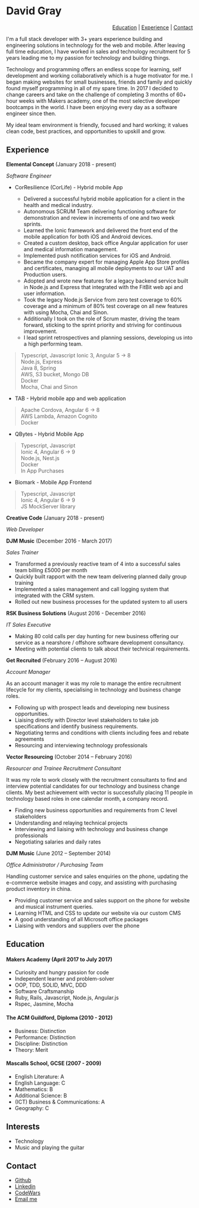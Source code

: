 <h1>David Gray</h1><p align="right"><a href="#education">Education</a> | <a href="#experience">Experience</a> | <a href="#contact">Contact</a></p>

I'm a full stack developer with 3+ years experience building and engineering solutions in technology for the web and mobile.
After leaving full time education, I have worked in sales and technology recruitment for 5 years leading me to my passion for technology and building things. 

Technology and programming offers an endless scope for learning, self development and working collaboratively which is a huge motivator for me.
I began making websites for small businesses, friends and family and quickly found myself programming in all of my spare time.
In 2017 I decided to change careers and take on the challenge of completing 3 months of 60+ hour weeks with Makers academy, one of the most selective developer bootcamps in the world. I have been enjoying every day as a software engineer since then.   

My ideal team environment is friendly, focused and hard working; it values clean code, best practices, and opportunities to upskill and grow.


## <a name="#experience">Experience</a>

**Elemental Concept** (January 2018 - present)

*Software Engineer*

* CorResilience (CorLife) - Hybrid mobile App

    * Delivered a successful hybrid mobile application for a client in the health and medical industry.
    * Autonomous SCRUM Team delivering functioning software for demonstration and review in increments of one and two week sprints.
    * Learned the Ionic framework and delivered the front end of the mobile application for both iOS and Android devices.
    * Created a custom desktop, back office Angular application for user and medical information management.
    * Implemented push notification services for iOS and Android.
    * Became the company expert for managing Apple App Store profiles and certificates, managing all mobile deployments to our UAT and Production users.
    * Adopted and wrote new features for a legacy backend service built in Node.js and Express that integrated with the FitBit web api and user information.
    * Took the legacy Node.js Service from zero test coverage to 60% coverage and a minimum of 80% test coverage on all new features with using Mocha, Chai and Sinon.
    * Additionally I took on the role of Scrum master, driving the team forward, sticking to the sprint priority and striving for continuous improvement.
    * I lead sprint retrospectives and planning sessions, developing us into a high performing team.
    
> Typescript, Javascript
> Ionic 3, Angular 5 -> 8    
> Node.js, Express    
> Java 8, Spring    
> AWS, S3 bucket, Mongo DB  
> Docker    
> Mocha, Chai and Sinon

* TAB - Hybrid mobile app and web application
> Apache Cordova, Angular 6 -> 8    
> AWS Lambda, Amazon Cognito    
> Docker    

* QBytes - Hybrid Mobile App
> Typescript, Javascript    
> Ionic 4, Angular 6 -> 9    
> Node.js, Nest.js    
> Docker    
> In App Purchases  

* Biomark - Mobile App Frontend
> Typescript, Javascript    
> Ionic 4, Angular 6 -> 9    
> JS MockServer library

**Creative Code** (January 2018 - present)

*Web Developer*

**DJM Music** (December 2016 - March 2017)

*Sales Trainer*  

- Transformed a previously reactive team of 4 into a successful sales team billing £5000 per month
- Quickly built rapport with the new team delivering planned daily group training
- Implemented a sales management and call logging system that integrated with the CRM system.
- Rolled out new business processes for the updated system to all users


**RSK Business Solutions** (August 2016 - December 2016)

*IT Sales Executive*
- Making 80 cold calls per day hunting for new business offering our service as a nearshore / offshore software development consultancy.
- Meeting with potential clients to talk about their technical requirements.


**Get Recruited** (February 2016 – August 2016)

*Account Manager*

As an account manager it was my role to manage the entire recruitment lifecycle for my clients, specialising in technology and business change roles.

- Following up with prospect leads and developing new business opportunities.
- Liaising directly with Director level stakeholders to take job specifications and identify  business requirements.
- Negotiating terms and conditions with clients including fees and rebate agreements
- Resourcing and interviewing technology professionals


**Vector Resourcing** (October 2014 – February 2016)

*Resourcer and Trainee Recruitment Consultant*

It was my role to work closely with the recruitment consultants to find and interview potential candidates for our technology and business change clients.
My best achievement with vector is successfully placing 11 people in technology based roles in one calendar month, a company record.

- Finding new business opportunities and requirements from C level stakeholders
- Understanding and relaying technical projects
- Interviewing and liaising with technology and business change professionals
- Negotiating salaries and daily rates


**DJM Music** (June 2012 – September 2014)

*Office Administrator / Purchasing Team*

Handling customer service and sales enquiries on the phone, updating the e-commerce website images and copy, and assisting with purchasing product inventory in china.

- Providing customer service and sales support on the phone for website and musical instrument queries.
- Learning HTML and CSS to update our website via our custom CMS
- A good understanding of all Microsoft office packages
- Liaising with vendors and suppliers over the phone


<!--
## Skills

#### This Skill

Descriptive paragraph of how capable you are at this skill and, if relevant, how it has developed.

- Experience
- Achievements
- Evidence

#### Another Skill

Descriptive paragraph of how capable you are at this skill and, if relevant, how it has developed.

- I achieved A during my work at B (job, or otherwise)
- I contributed to the growth of X while doing Y (job, or otherwise)
- I built this, made this, broke this, fixed this, etc.
- A link to some on-line evidence (blogs, videos, articles, etc.)
-->

## <a name="#education">Education</a>

#### Makers Academy (April 2017 to July 2017)

- Curiosity and hungry passion for code
- Independent learner and problem-solver
- OOP, TDD, SOLID, MVC, DDD
- Software Craftsmanship
- Ruby, Rails, Javascript, Node.js, Angular.js
- Rspec, Jasmine, Mocha

#### The ACM Guildford, Diploma (2010 - 2012)

- Business:                           Distinction
- Performance:                        Distinction
- Discipline:                         Distinction
- Theory:                             Merit

#### Mascalls School, GCSE (2007 - 2009)

- English Literature:				            A
- English Language:				              C
- Mathematics: 					                B
- Additional Science:				            B
- (ICT) Business & Communications:			A
- Geography:					                  C

## Interests

- Technology
- Music and playing the guitar

## <a name="#contact">Contact</a>

- <a href="https://github.com/DSeanGray">Github</a>
- <a href="https://www.linkedin.com/in/davidseangray/">Linkedin</a>
- <a href="https://www.codewars.com/users/dvidgry">CodeWars</a>
- <a href="davidseangray@gmail.com">Email me</a>
